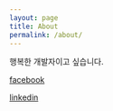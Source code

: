 ```yaml
---
layout: page
title: About
permalink: /about/
---
```


행복한 개발자이고 싶습니다.

[facebook][facebook]

[linkedin][linkedin]

[facebook]: {{site.author.facebook}}
[linkedin]: {{site.author.linkedin}}
